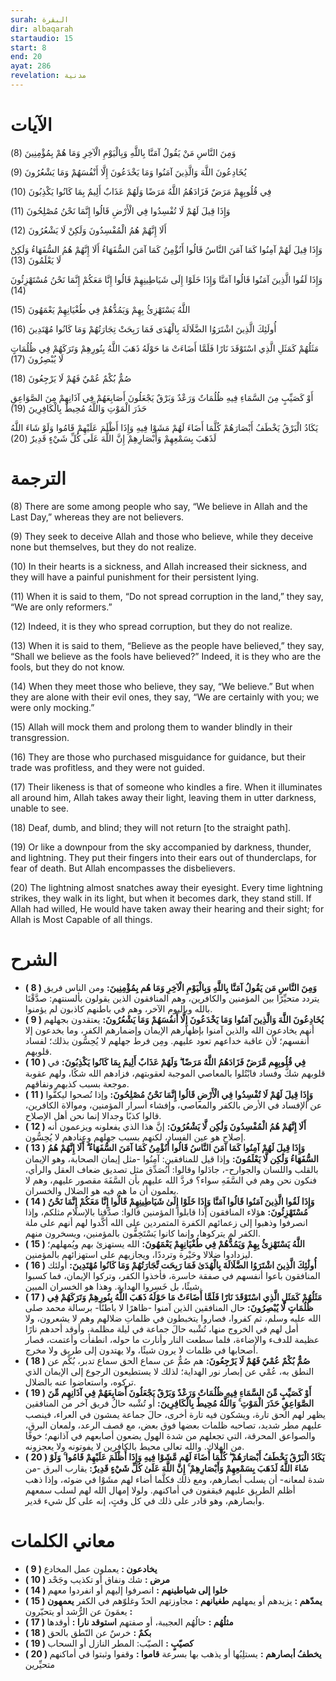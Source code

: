 ```yaml
---
surah: البقرة
dir: albaqarah
startaudio: 15
start: 8
end: 20
ayat: 286
revelation: مدنية
---
```



# الآيات

<BoxAya>

  وَمِنَ النَّاسِ مَنْ يَقُولُ آمَنَّا بِاللَّهِ وَبِالْيَوْمِ الْآخِرِ وَمَا هُمْ بِمُؤْمِنِينَ (8) 

  يُخَادِعُونَ اللَّهَ وَالَّذِينَ آمَنُوا وَمَا يَخْدَعُونَ إِلَّا أَنْفُسَهُمْ وَمَا يَشْعُرُونَ (9) 

  فِي قُلُوبِهِمْ مَرَضٌ فَزَادَهُمُ اللَّهُ مَرَضًا وَلَهُمْ عَذَابٌ أَلِيمٌ بِمَا كَانُوا يَكْذِبُونَ (10) 

  وَإِذَا قِيلَ لَهُمْ لَا تُفْسِدُوا فِي الْأَرْضِ قَالُوا إِنَّمَا نَحْنُ مُصْلِحُونَ (11) 

  أَلَا إِنَّهُمْ هُمُ الْمُفْسِدُونَ وَلَكِنْ لَا يَشْعُرُونَ (12) 

  وَإِذَا قِيلَ لَهُمْ آمِنُوا كَمَا آمَنَ النَّاسُ قَالُوا أَنُؤْمِنُ كَمَا آمَنَ السُّفَهَاءُ أَلَا إِنَّهُمْ هُمُ السُّفَهَاءُ وَلَكِنْ لَا يَعْلَمُونَ (13) 

  وَإِذَا لَقُوا الَّذِينَ آمَنُوا قَالُوا آمَنَّا وَإِذَا خَلَوْا إِلَى شَيَاطِينِهِمْ قَالُوا إِنَّا مَعَكُمْ إِنَّمَا نَحْنُ مُسْتَهْزِئُونَ (14) 

  اللَّهُ يَسْتَهْزِئُ بِهِمْ وَيَمُدُّهُمْ فِي طُغْيَانِهِمْ يَعْمَهُونَ (15) 

  أُولَئِكَ الَّذِينَ اشْتَرَوُا الضَّلَالَةَ بِالْهُدَى فَمَا رَبِحَتْ تِجَارَتُهُمْ وَمَا كَانُوا مُهْتَدِينَ (16) 

  مَثَلُهُمْ كَمَثَلِ الَّذِي اسْتَوْقَدَ نَارًا فَلَمَّا أَضَاءَتْ مَا حَوْلَهُ ذَهَبَ اللَّهُ بِنُورِهِمْ وَتَرَكَهُمْ فِي ظُلُمَاتٍ لَا يُبْصِرُونَ (17) 

  صُمٌّ بُكْمٌ عُمْيٌ فَهُمْ لَا يَرْجِعُونَ (18) 

  أَوْ كَصَيِّبٍ مِنَ السَّمَاءِ فِيهِ ظُلُمَاتٌ وَرَعْدٌ وَبَرْقٌ يَجْعَلُونَ أَصَابِعَهُمْ فِي آذَانِهِمْ مِنَ الصَّوَاعِقِ حَذَرَ الْمَوْتِ وَاللَّهُ مُحِيطٌ بِالْكَافِرِينَ (19) 

  يَكَادُ الْبَرْقُ يَخْطَفُ أَبْصَارَهُمْ كُلَّمَا أَضَاءَ لَهُمْ مَشَوْا فِيهِ وَإِذَا أَظْلَمَ عَلَيْهِمْ قَامُوا وَلَوْ شَاءَ اللَّهُ لَذَهَبَ بِسَمْعِهِمْ وَأَبْصَارِهِمْ إِنَّ اللَّهَ عَلَى كُلِّ شَيْءٍ قَدِيرٌ (20)

</BoxAya>

# الترجمة

<BoxEn>

  (8) There are some among people who say, “We believe in Allah and the Last Day,” whereas they are not believers.

  (9) They seek to deceive Allah and those who believe, while they deceive none but themselves, but they do not realize.

  (10) In their hearts is a sickness, and Allah increased their sickness, and they will have a painful punishment for their persistent lying.

  (11) When it is said to them, “Do not spread corruption in the land,” they say, “We are only reformers.”

  (12) Indeed, it is they who spread corruption, but they do not realize.

  (13) When it is said to them, “Believe as the people have believed,” they say, “Shall we believe as the fools have believed?” Indeed, it is they who are the fools, but they do not know.

  (14) When they meet those who believe, they say, “We believe.” But when they are alone with their evil ones, they say, “We are certainly with you; we were only mocking.”

  (15) Allah will mock them and prolong them to wander blindly in their transgression.

  (16) They are those who purchased misguidance for guidance, but their trade was profitless, and they were not guided.

  (17) Their likeness is that of someone who kindles a fire. When it illuminates all around him, Allah takes away their light, leaving them in utter darkness, unable to see.

  (18) Deaf, dumb, and blind; they will not return [to the straight path].

  (19) Or like a downpour from the sky accompanied by darkness, thunder, and lightning. They put their fingers into their ears out of thunderclaps, for fear of death. But Allah encompasses the disbelievers.

  (20) The lightning almost snatches away their eyesight. Every time lightning strikes, they walk in its light, but when it becomes dark, they stand still. If Allah had willed, He would have taken away their hearing and their sight; for Allah is Most Capable of all things.

</BoxEn>

# الشرح

<BoxExpl>

  * **( 8 )  وَمِنَ النَّاسِ مَن يَقُولُ آمَنَّا بِاللَّهِ وَبِالْيَوْمِ الْآخِرِ وَمَا هُم بِمُؤْمِنِينَ:** ومن الناس فريق يتردد متحيِّرًا بين المؤمنين والكافرين، وهم المنافقون الذين يقولون بألسنتهم: صدَّقْنَا بالله وباليوم الآخر، وهم في باطنهم كاذبون لم يؤمنوا.
  * **( 9 )  يُخَادِعُونَ اللَّهَ وَالَّذِينَ آمَنُوا وَمَا يَخْدَعُونَ إِلَّا أَنفُسَهُمْ وَمَا يَشْعُرُونَ:**  يعتقدون بجهلهم أنهم يخادعون الله والذين آمنوا بإظهارهم الإيمان وإضمارهم الكفر، وما يخدعون إلا أنفسهم؛ لأن عاقبة خداعهم تعود عليهم. ومِن فرط جهلهم لا يُحِسُّون بذلك؛ لفساد قلوبهم.
  * **( 10 )  فِي قُلُوبِهِم مَّرَضٌ فَزَادَهُمُ اللَّهُ مَرَضًا ۖ وَلَهُمْ عَذَابٌ أَلِيمٌ بِمَا كَانُوا يَكْذِبُونَ:** في قلوبهم شكٌّ وفساد فابْتُلوا بالمعاصي الموجبة لعقوبتهم، فزادهم الله شكًا، ولهم عقوبة موجعة بسبب كذبهم ونفاقهم.
  * **( 11 ) وَإِذَا قِيلَ لَهُمْ لَا تُفْسِدُوا فِي الْأَرْضِ قَالُوا إِنَّمَا نَحْنُ مُصْلِحُونَ:**  وإذا نُصحوا ليكفُّوا عن الإفساد في الأرض بالكفر والمعاصي، وإفشاء أسرار المؤمنين، وموالاة الكافرين، قالوا كذبًا وجدالا إنما نحن أهل الإصلاح.
  * **( 12 )  أَلَا إِنَّهُمْ هُمُ الْمُفْسِدُونَ وَلَٰكِن لَّا يَشْعُرُونَ:** إنَّ هذا الذي يفعلونه ويزعمون أنه إصلاح هو عين الفساد، لكنهم بسبب جهلهم وعنادهم لا يُحِسُّون.
  * **( 13 )  وَإِذَا قِيلَ لَهُمْ آمِنُوا كَمَا آمَنَ النَّاسُ قَالُوا أَنُؤْمِنُ كَمَا آمَنَ السُّفَهَاءُ ۗ أَلَا إِنَّهُمْ هُمُ السُّفَهَاءُ وَلَٰكِن لَّا يَعْلَمُونَ:** وإذا قيل للمنافقين: آمِنُوا -مثل إيمان الصحابة، وهو الإيمان بالقلب واللسان والجوارح-، جادَلوا وقالوا: أَنُصَدِّق مثل تصديق ضعاف العقل والرأي، فنكون نحن وهم في السَّفَهِ سواء؟ فردَّ الله عليهم بأن السَّفَهَ مقصور عليهم، وهم لا يعلمون أن ما هم فيه هو الضلال والخسران.
  * **( 14 ) وَإِذَا لَقُوا الَّذِينَ آمَنُوا قَالُوا آمَنَّا وَإِذَا خَلَوْا إِلَىٰ شَيَاطِينِهِمْ قَالُوا إِنَّا مَعَكُمْ إِنَّمَا نَحْنُ مُسْتَهْزِئُونَ:**  هؤلاء المنافقون إذا قابلوا المؤمنين قالوا: صدَّقنا بالإسلام مثلكم، وإذا انصرفوا وذهبوا إلى زعمائهم الكفرة المتمردين على الله أكَّدوا لهم أنهم على ملة الكفر لم يتركوها، وإنما كانوا يَسْتَخِفُّون بالمؤمنين، ويسخرون منهم.
  * **( 15 )  اللَّهُ يَسْتَهْزِئُ بِهِمْ وَيَمُدُّهُمْ فِي طُغْيَانِهِمْ يَعْمَهُونَ:** الله يستهزئ بهم ويُمهلهم؛ ليزدادوا ضلالا وحَيْرة وترددًا، ويجازيهم على استهزائهم بالمؤمنين.
  * **( 16 ) أُولَٰئِكَ الَّذِينَ اشْتَرَوُا الضَّلَالَةَ بِالْهُدَىٰ فَمَا رَبِحَت تِّجَارَتُهُمْ وَمَا كَانُوا مُهْتَدِينَ:**  أولئك المنافقون باعوا أنفسهم في صفقة خاسرة، فأخذوا الكفر، وتركوا الإيمان، فما كسبوا شيئًا، بل خَسِروا الهداية. وهذا هو الخسران المبين.
  * **( 17 )  مَثَلُهُمْ كَمَثَلِ الَّذِي اسْتَوْقَدَ نَارًا فَلَمَّا أَضَاءَتْ مَا حَوْلَهُ ذَهَبَ اللَّهُ بِنُورِهِمْ وَتَرَكَهُمْ فِي ظُلُمَاتٍ لَّا يُبْصِرُونَ:** حال المنافقين الذين آمنوا -ظاهرًا لا باطنًا- برسالة محمد صلى الله عليه وسلم، ثم كفروا، فصاروا يتخبطون في ظلماتِ ضلالهم وهم لا يشعرون، ولا أمل لهم في الخروج منها، تُشْبه حالَ جماعة في ليلة مظلمة، وأوقد أحدهم نارًا عظيمة للدفء والإضاءة، فلما سطعت النار وأنارت ما حوله، انطفأت وأعتمت، فصار أصحابها في ظلمات لا يرون شيئًا، ولا يهتدون إلى طريق ولا مخرج.
  * **( 18 ) صُمٌّ بُكْمٌ عُمْيٌ فَهُمْ لَا يَرْجِعُونَ:** هم صُمٌّ عن سماع الحق سماع تدبر، بُكْم عن النطق به، عُمْي عن إبصار نور الهداية؛ لذلك لا يستطيعون الرجوع إلى الإيمان الذي تركوه، واستعاضوا عنه بالضلال.
  * **( 19 ) أَوْ كَصَيِّبٍ مِّنَ السَّمَاءِ فِيهِ ظُلُمَاتٌ وَرَعْدٌ وَبَرْقٌ يَجْعَلُونَ أَصَابِعَهُمْ فِي آذَانِهِم مِّنَ الصَّوَاعِقِ حَذَرَ الْمَوْتِ ۚ وَاللَّهُ مُحِيطٌ بِالْكَافِرِينَ:**  أو تُشْبه حالُ فريق آخر من المنافقين يظهر لهم الحق تارة، ويشكون فيه تارة أخرى، حالَ جماعة يمشون في العراء، فينصب عليهم مطر شديد، تصاحبه ظلمات بعضها فوق بعض، مع قصف الرعد، ولمعان البرق، والصواعق المحرقة، التي تجعلهم من شدة الهول يضعون أصابعهم في آذانهم؛ خوفًا من الهلاك. والله تعالى محيط بالكافرين لا يفوتونه ولا يعجزونه.
  * **( 20 )  يَكَادُ الْبَرْقُ يَخْطَفُ أَبْصَارَهُمْ ۖ كُلَّمَا أَضَاءَ لَهُم مَّشَوْا فِيهِ وَإِذَا أَظْلَمَ عَلَيْهِمْ قَامُوا ۚ وَلَوْ شَاءَ اللَّهُ لَذَهَبَ بِسَمْعِهِمْ وَأَبْصَارِهِمْ ۚ إِنَّ اللَّهَ عَلَىٰ كُلِّ شَيْءٍ قَدِيرٌ:**  يقارب البرق -من شدة لمعانه- أن يسلب أبصارهم، ومع ذلك فكلَّما أضاء لهم مشَوْا في ضوئه، وإذا ذهب أظلم الطريق عليهم فيقفون في أماكنهم. ولولا إمهال الله لهم لسلب سمعهم وأبصارهم، وهو قادر على ذلك في كل وقتٍ، إنه على كل شيء قدير.

</BoxExpl>

# معاني الكلمات

<Box>

  * **( 9 )   يخادعون :** يعملون عمل المخادع
  * **( 10 )   مرض :** شك ونفاق أو تكذيب وجَحْد
  * **( 14 )   خلوا إلى شياطينهم :** انصرفوا إليهم أو انفردوا معهم
  * **( 15 )   يمدّهم :** يزيدهم أو يمهلهم
  **طغيانهم :** مجاوزتهم الحدّ وغلوّهم في الكفر
  **يعمهون :** يعمَونَ عن الرُّشد أو يتحيّرون
  * **( 17 )   مثلُهُم :** حالُهُم العجيبة، أو صفتهم
  **استوقد نارا :** أوقدها
  * **( 18 )   بكمٌ :** خرسٌ عن النّطق بالحق
  * **( 19 )   كصيّبٍ :** الصيّب: المطر النازل أو السحاب
  * **( 20 )   يخطفُ أبصارهم :** يستلِبُها أو يذهب بها بسرعة
  **قاموا :** وقفوا وثبتوا في أماكنهم متحيِّرين

</Box>